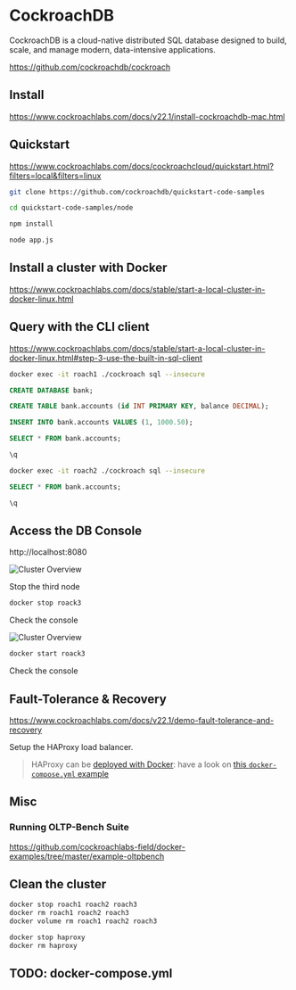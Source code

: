 # CockroachDB

CockroachDB is a cloud-native distributed SQL database designed to build, scale, and manage modern, data-intensive applications.

https://github.com/cockroachdb/cockroach

## Install

https://www.cockroachlabs.com/docs/v22.1/install-cockroachdb-mac.html

## Quickstart

https://www.cockroachlabs.com/docs/cockroachcloud/quickstart.html?filters=local&filters=linux

```bash
git clone https://github.com/cockroachdb/quickstart-code-samples

cd quickstart-code-samples/node

npm install

node app.js

```

## Install a cluster with Docker

https://www.cockroachlabs.com/docs/stable/start-a-local-cluster-in-docker-linux.html

## Query with the CLI client

https://www.cockroachlabs.com/docs/stable/start-a-local-cluster-in-docker-linux.html#step-3-use-the-built-in-sql-client

```bash
docker exec -it roach1 ./cockroach sql --insecure
```

```sql
CREATE DATABASE bank;

CREATE TABLE bank.accounts (id INT PRIMARY KEY, balance DECIMAL);

INSERT INTO bank.accounts VALUES (1, 1000.50);

SELECT * FROM bank.accounts;

\q
```

```bash
docker exec -it roach2 ./cockroach sql --insecure
```

```sql
SELECT * FROM bank.accounts;

\q
```

## Access the DB Console

 http://localhost:8080

![Cluster Overview](./coackrockdb_dbconsole_01.png)

Stop the third node

```bash
docker stop roack3
```

Check the console

![Cluster Overview](./coackrockdb_dbconsole_02.png)

```bash
docker start roack3
```

Check the console 

## Fault-Tolerance & Recovery

https://www.cockroachlabs.com/docs/v22.1/demo-fault-tolerance-and-recovery

Setup the HAProxy load balancer.

> HAProxy can be [deployed with Docker](https://hub.docker.com/_/haproxy): have a look on [this `docker-compose.yml` example](https://github.com/cockroachlabs-field/docker-examples/tree/master/example-haproxy)


## Misc

### Running OLTP-Bench Suite

https://github.com/cockroachlabs-field/docker-examples/tree/master/example-oltpbench

## Clean the cluster

```bash
docker stop roach1 roach2 roach3
docker rm roach1 roach2 roach3
docker volume rm roach1 roach2 roach3

docker stop haproxy
docker rm haproxy
```

## TODO: docker-compose.yml






